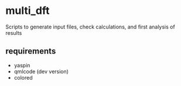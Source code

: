 # multi_dft
Scripts to generate input files, check calculations, and first analysis of results

## requirements
 - yaspin
 - qmlcode (dev version)
 - colored
